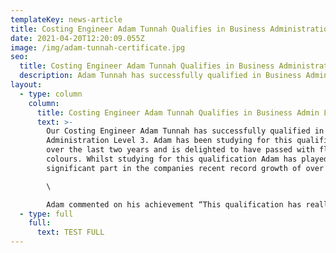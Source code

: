 ```yaml
---
templateKey: news-article
title: Costing Engineer Adam Tunnah Qualifies in Business Administration Level 3
date: 2021-04-20T12:20:09.055Z
image: /img/adam-tunnah-certificate.jpg
seo:
  title: Costing Engineer Adam Tunnah Qualifies in Business Administration Level 3
  description: Adam Tunnah has successfully qualified in Business Administration Level 3
layout:
  - type: column
    column:
      title: Costing Engineer Adam Tunnah Qualifies in Business Admin Level 3
      text: >-
        Our Costing Engineer Adam Tunnah has successfully qualified in Business
        Administration Level 3. Adam has been studying for this qualification
        over the last two years and is delighted to have passed with flying
        colours. Whilst studying for this qualification Adam has played a
        significant part in the companies recent record growth of over 20%.\

        \

        Adam commented on his achievement “This qualification has really helped develop my general business knowledge and has helped me understand different parts about business from Marketing to Sales and Accounts."
  - type: full
    full:
      text: TEST FULL
---
```

